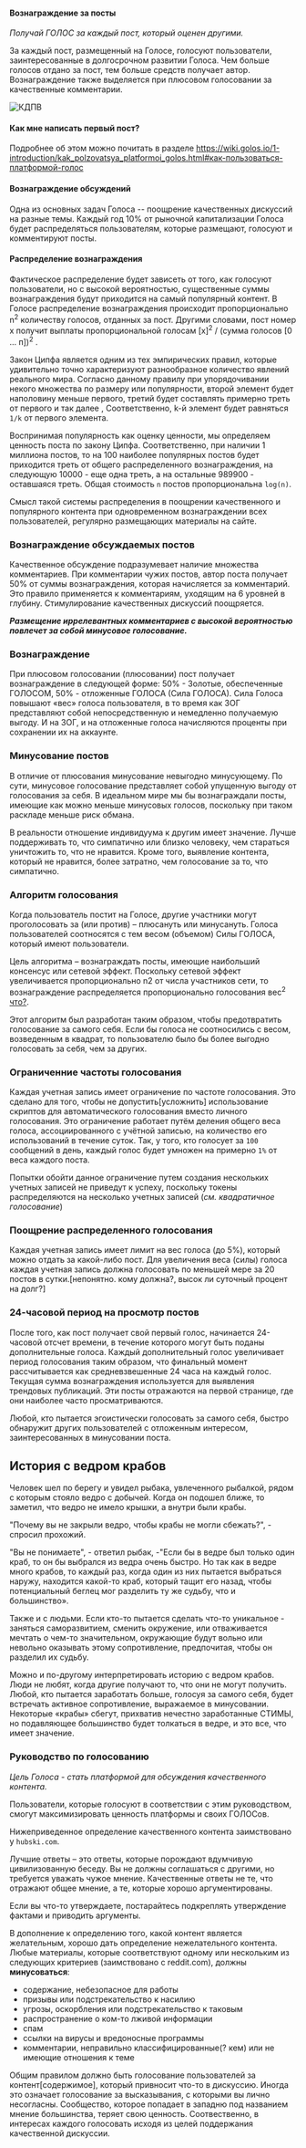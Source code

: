 <!-- toc -->


#### Вознаграждение за посты
_Получай ГОЛОС за каждый пост, который оценен другими._

За каждый пост, размещенный на Голосе, голосуют пользователи, заинтересованные в долгосрочном развитии Голоса. Чем больше голосов отдано за пост, тем больше средств получает автор. Вознаграждение также выделяется при плюсовом голосовании за качественные комментарии.

![КДПВ](http://static.cyber.fund/statics/images/tmp/Lebovski.jpeg "Где деньги, Лебовски?!")

#### Как мне написать первый пост?
Подробнее об этом можно почитать в разделе https://wiki.golos.io/1-introduction/kak_polzovatsya_platformoi_golos.html#как-пользоваться-платформой-голос

#### Вознаграждение обсуждений

Одна из основных задач Голоса -- поощрение качественных дискуссий на разные темы. Каждый год 10% от рыночной капитализации Голоса будет распределяться пользователям, которые размещают, голосуют и комментируют посты. 

#### Распределение вознаграждения

Фактическое распределение будет зависеть от того, как голосуют пользователи, но с высокой вероятностью, существенные суммы вознаграждения будут приходится на самый популярный контент. В Голосе распределение вознаграждения происходит пропорционально n<sup>2</sup> количеству голосов, отданных за пост. Другими словами, пост номер х получит выплаты пропорциональной голосам [х]<sup>2</sup> / (сумма голосов [0 ... п])<sup>2</sup> .

Закон Ципфа является одним из тех эмпирических правил, которые удивительно точно характеризуют разнообразное количество явлений реального мира. Согласно данному правилу при упорядочивании некого множества по размеру или популярности, второй элемент будет наполовину меньше первого, третий будет составлять примерно треть от первого и так далее , Соответственно, k-й элемент будет равняться `1/k` от первого элемента.

Воспринимая популярность как оценку ценности, мы определяем ценность поста по закону Ципфа. Соответственно, при наличии 1 миллиона постов, то на 100 наиболее популярных постов будет приходится треть от общего распределенного вознаграждения, на следующую 10000 - еще одна треть, а на остальные 989900 - оставшаяся треть. Общая стоимость `n` постов пропорциональна `log(n)`.

Смысл такой системы распределения в поощрении качественного и популярного контента при одновременном вознаграждении всех пользователей, регулярно размещающих материалы на сайте.

### Вознаграждение обсуждаемых постов

Качественное обсуждение подразумевает наличие множества комментариев. При комментарии чужих постов, автор поста получает 50% от суммы вознаграждения, которая начисляется за комментарий. Это правило применяется к комментариям, уходящим на 6 уровней в глубину. Стимулирование качественных дискуссий поощряется.

_**Размещение иррелевантных комментариев с высокой вероятностью повлечет за собой минусовое голосование.**_

### Вознаграждение

При плюсовом голосовании (плюсовании) пост получает вознаграждение в следующей форме: 50% - Золотые, обеспеченные ГОЛОСОМ, 50% - отложенные ГОЛОСА (Сила ГОЛОСА). Сила Голоса повышают «вес» голоса пользователя, в то время как ЗОГ представляют собой непосредственную и немедленно получаемую выгоду. И на ЗОГ, и на отложенные голоса начисляются проценты при сохранении их на аккаунте.

### Минусование постов

В отличие от плюсования минусование невыгодно минусующему. По сути, минусовое голосование представляет собой упущенную выгоду от голосования за себя. В идеальном мире мы бы вознаграждали посты, имеющие как можно меньше минусовых голосов, поскольку при таком раскладе меньше риск обмана.

В реальности отношение индивидуума к другим имеет значение. Лучше поддерживать то, что симпатично или близко человеку, чем стараться уничтожить то, что не нравится. Кроме того, выявление контента, который не нравится, более затратно, чем голосование за то, что симпатично.

### Алгоритм голосования

Когда пользователь постит на Голосе, другие участники могут проголосовать за (или против) – плюсануть или минусануть. Голоса пользователей соотносятся с тем весом (объемом) Силы ГОЛОСА, который имеют пользователи.

Цель алгоритма – вознаграждать посты, имеющие наибольший консенсус или сетевой эффект. Поскольку сетевой эффект увеличивается пропорционально n2 от числа участников сети, то вознаграждение распределяется пропорционально голосования вес<sup>2</sup> [что?]().

Этот алгоритм был разработан таким образом, чтобы предотвратить голосование за самого себя. Если бы голоса не соотносились с весом, возведенным в квадрат, то пользователю было бы более выгодно голосовать за себя, чем за других.

### Ограниченние частоты голосования

Каждая учетная запись имеет ограничение по частоте голосования. Это сделано для того, чтобы не допустить[усложнить] использование скриптов для автоматического голосования вместо личного голосования. Это ограничение работает путём деления общего веса голоса, ассоциированного с учётной записью, на количество его использований в течение суток. Так, у того, кто голосует за `100` сообщений в день, каждый голос будет умножен на примерно `1%` от веса каждого поста.

Попытки обойти данное ограничение путем создания нескольких учетных записей не приведут к успеху, поскольку токены распределяются на несколько учетных записей (_см. квадратичное голосование_)

### Поощрение распределенного голосования

Каждая учетная запись имеет лимит на вес голоса (до 5%), который можно отдать за какой-либо пост. Для увеличения веса (силы) голоса каждая учетная запись должна голосовать по меньшей мере за 20 постов в сутки.[непонятно. кому должна?, высок ли суточный процент на долг?]

### 24-часовой период на просмотр постов

После того, как пост получает свой первый голос, начинается 24-часовой отсчет времени, в течение которого могут быть поданы дополнительные голоса. Каждый дополнительный голос увеличивает период голосования таким образом, что финальный момент рассчитывается как средневзвешенные 24 часа на каждый голос. Текущая сумма вознаграждения используется для выявления трендовых публикаций. Эти посты отражаются на первой странице, где они наиболее часто просматриваются.

Любой, кто пытается эгоистически голосовать за самого себя, быстро обнаружит других пользователей с отложенным интересом, заинтересованных в минусовании поста.

## История с ведром крабов

Человек шел по берегу и увидел рыбака, увлеченного рыбалкой, рядом с которым стояло ведро с добычей. Когда он подошел ближе, то заметил, что ведро не имело крышки, а внутри были  крабы.

"Почему вы не закрыли ведро, чтобы крабы не могли сбежать?", - спросил прохожий.

"Вы не понимаете", - ответил рыбак, -"Если бы в ведре был только один краб, то он бы выбрался из ведра очень быстро. Но так как в ведре много крабов, то каждый раз, когда один из них пытается выбраться наружу, находится какой-то краб, который тащит его назад, чтобы потенциальный беглец мог разделить ту же судьбу, что и большинство».

Также и с людьми. Если кто-то пытается сделать что-то уникальное - заняться саморазвитием, сменить окружение, или отваживается мечтать о чем-то значительном, окружающие будут вольно или невольно оказывать этому сопротивление, предпочитая, чтобы он разделил их судьбу.

Можно и по-другому интерпретировать историю с ведром крабов. Люди не любят, когда другие получают то, что они не могут получить. Любой, кто пытается заработать больше, голосуя за самого себя, будет встречать активное сопротивление, выражаемое в минусовании. Некоторые «крабы» сбегут, прихватив нечестно заработанные СТИМЫ, но подавляющее большинство будет толкаться в ведре, и это все, что имеет значение.

### Руководство по голосованию

_Цель Голоса  - стать платформой для обсуждения качественного контента._

Пользователи, которые голосуют в соответствии с этим руководством,
смогут максимизировать ценность платформы и своих ГОЛОСов.

Нижеприведенное определение качественного контента заимствовано у `hubski.com`.

Лучшие ответы – это ответы, которые порождают вдумчивую цивилизованную беседу. Вы не должны соглашаться с другими, но требуется уважать чужое мнение. Качественные ответы не те, что отражают общее мнение, а те, которые хорошо аргументированы.

Если вы что-то утверждаете, постарайтесь подкреплять утверждение фактами и приводить аргументы.

В дополнение к определению того, какой контент является желательным, хорошо дать определение нежелательного контента. Любые материалы, которые соответствуют одному или нескольким из следующих критериев (заимствовано с reddit.com), должны **минусоваться**:

- содержание, небезопасное для работы
- призывы или подстрекательство к насилию
- угрозы, оскорбления или подстрекательство к таковым
- распространение о ком-то лживой информации
- спам
- ссылки на вирусы и вредоносные программы
- комментарии, неправильно классифицированные(? кем) или не имеющие отношения к теме

Общим правилом должно быть голосование пользователей за контент[содержимое], который привносит что-то в дискуссию.
Иногда это означает голосование за высказывания, с которыми вы лично несогласны. Сообщество, которое попадает в западню под названием мнение большинства, теряет свою ценность. Соотвественно, в интересах каждого голосовать исходя из целей поддержания качественной дискуссии.
